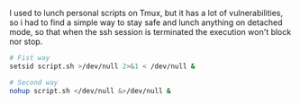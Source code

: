 I used to lunch personal scripts on Tmux, but it has a lot of vulnerabilities, so i had to find a simple way to stay safe and lunch anything on detached mode, so that when the ssh session is terminated the execution won't block nor stop. 

```sh 
# Fist way
setsid script.sh >/dev/null 2>&1 < /dev/null &
```

```sh
# Second way
nohup script.sh </dev/null &>/dev/null &
```